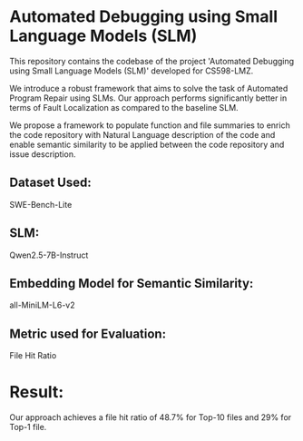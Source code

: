 # Automated Debugging using Small Language Models (SLM)

This repository contains the codebase of the project 'Automated Debugging using Small Language Models (SLM)' developed for CS598-LMZ.

We introduce a robust framework that aims to solve the task of Automated Program Repair using SLMs. Our approach performs significantly better in terms of Fault Localization as compared to the baseline SLM.

We propose a framework to populate function and file summaries to enrich the code repository with Natural Language description of the code and enable semantic similarity to be applied between the code repository and issue description.

## Dataset Used:
SWE-Bench-Lite

## SLM:
Qwen2.5-7B-Instruct

## Embedding Model for Semantic Similarity: 
all-MiniLM-L6-v2

## Metric used for Evaluation:
File Hit Ratio

# Result:

Our approach achieves a file hit ratio of 48.7% for Top-10 files and 29% for Top-1 file.

